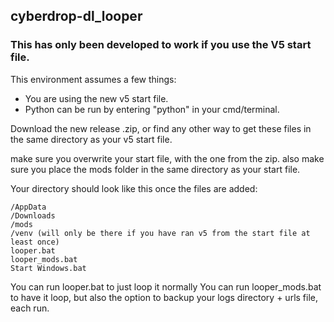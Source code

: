 ## cyberdrop-dl_looper

### This has only been developed to work if you use the V5 start file.

This environment assumes a few things:
- You are using the new v5 start file.
- Python can be run by entering "python" in your cmd/terminal.

Download the new release .zip, or find any other way to get these files in the same directory as your v5 start file.

make sure you overwrite your start file, with the one from the zip.
also make sure you place the mods folder in the same directory as your start file.

Your directory should look like this once the files are added:
```
/AppData
/Downloads
/mods
/venv (will only be there if you have ran v5 from the start file at least once)
looper.bat
looper_mods.bat
Start Windows.bat
```

You can run looper.bat to just loop it normally
You can run looper_mods.bat to have it loop, but also the option to backup your logs directory + urls file, each run.
